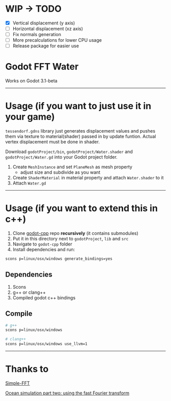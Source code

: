 # WIP -> TODO
- [x] Vertical displacement (y axis)
- [ ] Horizontal displacement (xz axis)
- [ ] Fix normals generation
- [ ] More precalculations for lower CPU usage
- [ ] Release package for easier use

# Godot FFT Water
Works on Godot 3.1-beta

---

# Usage (if you want to just use it in your game)
`tessendorf.gdns` library just generates displacement values and pushes them via texture to material(shader) passed in by update funtion. Actual vertex displacement must be done in shader.

Download `godotProject/bin`, `godotProject/Water.shader` and `godotProject/Water.gd` into your Godot project folder.

1) Create `MeshInstance` and set `PlaneMesh` as mesh property
    * adjust size and subdivide as you want
2) Create `ShaderMaterial` in material property and attach `Water.shader` to it
3) Attach `Water.gd`

---

# Usage (if you want to extend this in c++)
1) Clone [godot-cpp](https://github.com/GodotNativeTools/godot-cpp) repo **recursively** (it contains submodules)
2) Put it in this directory next to `godotProject`, `lib` and `src`
3) Navigate to `godot-cpp` folder
4) Install dependencies and run:
```bash
scons p=linux/osx/windows generate_bindings=yes
```

## Dependencies
1) Scons
2) g++ or clang++
3) Compiled godot c++ bindings

## Compile
``` bash
# g++
scons p=linux/osx/windows

# clang++
scons p=linux/osx/windows use_llvm=1
```

---

# Thanks to
[Simple-FFT](https://github.com/d1vanov/Simple-FFT)

[Ocean simulation part two: using the fast Fourier transform](https://www.keithlantz.net/2011/11/ocean-simulation-part-two-using-the-fast-fourier-transform/)
